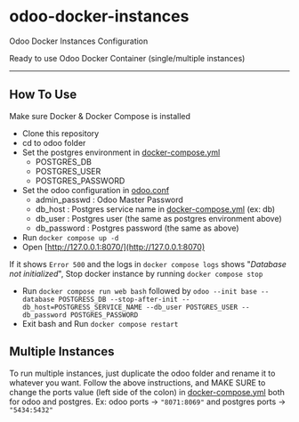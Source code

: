 # odoo-docker-instances
Odoo Docker Instances Configuration

Ready to use Odoo Docker Container (single/multiple instances)

----------------

## How To Use

Make sure Docker & Docker Compose is installed

- Clone this repository
- cd to odoo folder
- Set the postgres environment in [docker-compose.yml](odoo/docker-compose.yml)
	+ POSTGRES_DB
	+ POSTGRES_USER
	+ POSTGRES_PASSWORD
- Set the odoo configuration in [odoo.conf](odoo/config/odoo.conf)
	+ admin_passwd : Odoo Master Password
	+ db_host : Postgres service name in [docker-compose.yml](odoo/docker-compose.yml) (ex: db)
	+ db_user : Postgres user (the same as postgres environment above)
	+ db_password : Postgres password (the same as above)
- Run `docker compose up -d`
- Open [http://127.0.0.1:8070/](http://127.0.0.1:8070)

If it shows `Error 500` and the logs in `docker compose logs` shows "_Database not initialized_", Stop docker instance by running `docker compose stop`

- Run `docker compose run web bash` followed by `odoo --init base --database POSTGRESS_DB --stop-after-init --db_host=POSTGRESS_SERVICE_NAME --db_user POSTGRES_USER --db_password POSTGRES_PASSWORD`
- Exit bash and Run `docker compose restart`

## Multiple Instances

To run multiple instances, just duplicate the odoo folder and rename it to whatever you want. Follow the above instructions, and MAKE SURE to change the ports value (left side of the colon) in [docker-compose.yml](odoo/docker-compose.yml) both for odoo and postgres. Ex: odoo ports -> `"8071:8069"` and postgres ports -> `"5434:5432"`
